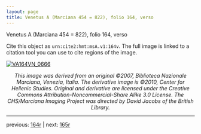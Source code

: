 ```yaml
---
layout: page
title: Venetus A (Marciana 454 = 822), folio 164, verso
---
```


Venetus A (Marciana 454 = 822), folio 164, verso

Cite this object as `urn:cite2:hmt:msA.v1:164v`.  The full image is linked to a citation tool you can use to cite regions of the image.

[![VA164VN_0666](http://www.homermultitext.org/iipsrv?IIIF=/project/homer/pyramidal/deepzoom/hmt/vaimg/2017a/VA164VN_0666.tif/full/800,/0/default.jpg)](http://www.homermultitext.org/ict2/?urn=urn:cite2:hmt:vaimg.2017a:VA164VN_0666) 

<p style="text-align: center; font-style: italic;">This image was derived from an original ©2007, Biblioteca Nazionale Marciana, Venezia, Italia. The derivative image is ©2010, Center for Hellenic Studies. Original and derivative are licensed under the Creative Commons Attribution-Noncommercial-Share Alike 3.0 License. The CHS/Marciana Imaging Project was directed by David Jacobs of the British Library.</p>

---

previous: [164r](../164r/) | next: [165r](../165r/)